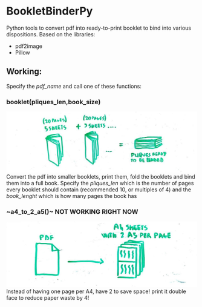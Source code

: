 # BookletBinderPy
Python tools to convert pdf into ready-to-print booklet to bind into various dispositions.
Based on the libraries:
- pdf2image
- Pillow

## Working:
Specify the *pdf_name* and call one of these functions:
### booklet(pliques_len,book_size)
![Booklet](./images/booklet.jpg)
Convert the pdf into smaller booklets, print them, fold the booklets and bind them into a full book.
Specify the *pliques_len* which is the number of pages every booklet should contain (recommended 10, or multiples of 4) and the *book_lenght* which is how many pages the book has

### ~a4_to_2_a5()~ NOT WORKING RIGHT NOW
![pdftoa5](./images/pdf_to_a5.jpg)
Instead of having one page per A4, have 2 to save space! print it double face to reduce paper waste by 4!